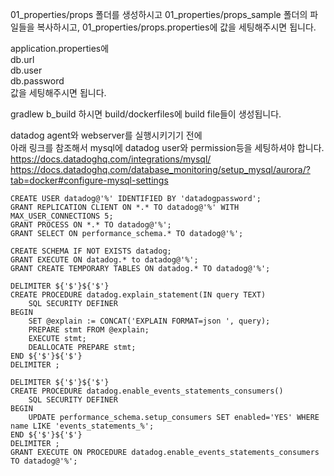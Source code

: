 01_properties/props 폴더를 생성하시고
01_properties/props_sample 폴더의 파일들을 복사하시고,
01_properties/props.properties에 값을 세팅해주시면 됩니다.

application.properties에   
db.url  
db.user  
db.password   
값을 세팅해주시면 됩니다.

gradlew b_build 하시면 
build/dockerfiles에 build file들이 생성됩니다.


datadog agent와 webserver를 실행시키기기 전에  
아래 링크를 참조해서 mysql에 datadog user와 permission등을 세팅하셔야 합니다.  
https://docs.datadoghq.com/integrations/mysql/  
https://docs.datadoghq.com/database_monitoring/setup_mysql/aurora/?tab=docker#configure-mysql-settings



    CREATE USER datadog@'%' IDENTIFIED BY 'datadogpassword';
    GRANT REPLICATION CLIENT ON *.* TO datadog@'%' WITH MAX_USER_CONNECTIONS 5;
    GRANT PROCESS ON *.* TO datadog@'%';
    GRANT SELECT ON performance_schema.* TO datadog@'%';

    CREATE SCHEMA IF NOT EXISTS datadog;
    GRANT EXECUTE ON datadog.* to datadog@'%';
    GRANT CREATE TEMPORARY TABLES ON datadog.* TO datadog@'%';

    DELIMITER ${'$'}${'$'}
    CREATE PROCEDURE datadog.explain_statement(IN query TEXT)
        SQL SECURITY DEFINER
    BEGIN
        SET @explain := CONCAT('EXPLAIN FORMAT=json ', query);
        PREPARE stmt FROM @explain;
        EXECUTE stmt;
        DEALLOCATE PREPARE stmt;
    END ${'$'}${'$'}
    DELIMITER ;

    DELIMITER ${'$'}${'$'}
    CREATE PROCEDURE datadog.enable_events_statements_consumers()
        SQL SECURITY DEFINER
    BEGIN
        UPDATE performance_schema.setup_consumers SET enabled='YES' WHERE name LIKE 'events_statements_%';
    END ${'$'}${'$'}
    DELIMITER ;
    GRANT EXECUTE ON PROCEDURE datadog.enable_events_statements_consumers TO datadog@'%';


